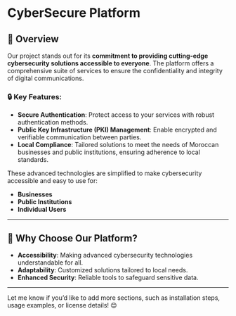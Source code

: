 # CyberSecure Platform

## 🌟 **Overview**

Our project stands out for its **commitment to providing cutting-edge cybersecurity solutions accessible to everyone**. The platform offers a comprehensive suite of services to ensure the confidentiality and integrity of digital communications.

### 🔒 **Key Features:**
- **Secure Authentication**: Protect access to your services with robust authentication methods.  
- **Public Key Infrastructure (PKI) Management**: Enable encrypted and verifiable communication between parties.  
- **Local Compliance**: Tailored solutions to meet the needs of Moroccan businesses and public institutions, ensuring adherence to local standards.  

These advanced technologies are simplified to make cybersecurity accessible and easy to use for:  
- **Businesses**  
- **Public Institutions**  
- **Individual Users**

---

## 🚀 **Why Choose Our Platform?**

- **Accessibility**: Making advanced cybersecurity technologies understandable for all.  
- **Adaptability**: Customized solutions tailored to local needs.  
- **Enhanced Security**: Reliable tools to safeguard sensitive data.

---



Let me know if you’d like to add more sections, such as installation steps, usage examples, or license details! 😊
